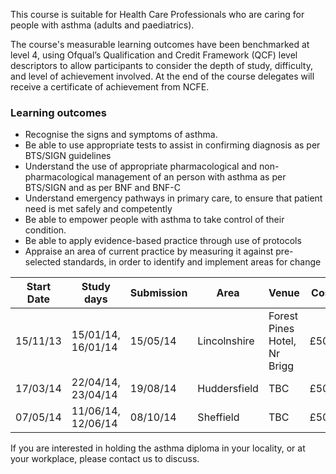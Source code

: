 This course is suitable for Health Care Professionals  who are caring for people with asthma (adults and paediatrics).

The course's measurable learning outcomes have been benchmarked at level 4, using Ofqual’s Qualification and Credit Framework (QCF) level descriptors to allow participants to consider the depth of study, difficulty, and level of achievement involved. At the end of the course delegates will receive a certificate of achievement from NCFE.

### Learning outcomes

* Recognise the signs and symptoms of asthma.
* Be able to use appropriate tests to assist in confirming diagnosis as per BTS/SIGN guidelines
* Understand the use of appropriate pharmacological and non-pharmacological management of an person with asthma as per BTS/SIGN and as per BNF and BNF-C
* Understand emergency pathways in primary care, to ensure that patient need is met safely and competently
* Be able to empower people with asthma to take control of their condition.
* Be able to apply evidence-based practice through use of protocols
* Appraise an area of current practice by measuring it against pre-selected standards, in order to identify and implement areas for change

| Start Date      |Study days           | Submission | Area           | Venue                        |Cost   
|-----------------|---------------------|------------|----------------|------------------------------|-------
| 15/11/13        |15/01/14, 16/01/14   | 15/05/14   | Lincolnshire   | Forest Pines Hotel, Nr Brigg |£500
| 17/03/14        |22/04/14, 23/04/14   | 19/08/14   | Huddersfield   | TBC                          |£500
| 07/05/14        |11/06/14, 12/06/14   | 08/10/14   | Sheffield      | TBC                          |£500

If you are interested in holding the asthma diploma in your locality, or at your workplace, please contact us to discuss.
